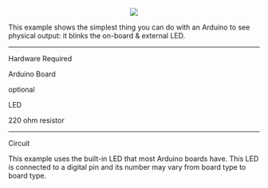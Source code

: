 <p align="center">
        <img src="https://linuxhint.com/wp-content/uploads/2022/01/function-in-Arduino-5.gif">
    </a>
</p>
<p>
This example shows the simplest thing you can do with an Arduino to see physical output: it blinks the on-board & external LED.
        
 ----------------------------------------
 
 Hardware Required
 
 Arduino Board
 
 optional
 
 LED
 
 220 ohm resistor
 
 ----------------------------------------
 
 Circuit
 
 This example uses the built-in LED that most Arduino boards have. This LED is connected to a digital pin and its number may vary from board type to board type.
</p>
